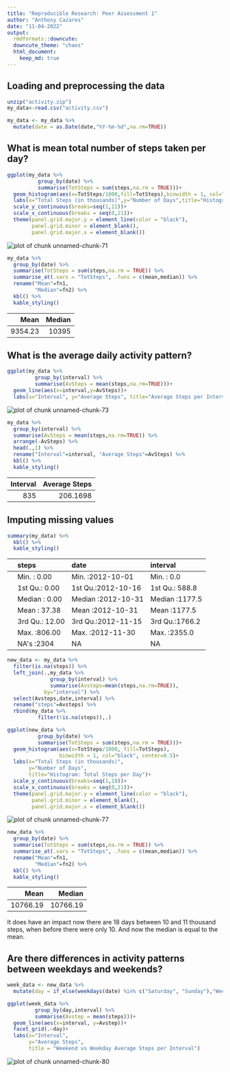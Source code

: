 ```yaml
---
title: "Reproducible Research: Peer Assessment 1"
author: "Anthony Cazares"
date: "11-04-2022"
output:
  rmdformats::downcute:
  downcute_theme: "chaos"
  html_document:
    keep_md: true
---
```




## Loading and preprocessing the data

```r
unzip("activity.zip")
my_data<-read.csv("activity.csv")
```


```r
my_data <- my_data %>% 
  mutate(date = as.Date(date,"%Y-%m-%d",na.rm=TRUE))
```


## What is mean total number of steps taken per day?

```r
ggplot(my_data %>% 
          group_by(date) %>% 
          summarise(TotSteps = sum(steps,na.rm = TRUE)))+
  geom_histogram(aes(x=TotSteps/1000,fill=TotSteps),binwidth = 1, col="black", center=0.5)+
  labs(x="Total Steps (in thousands)",y="Number of Days",title="Histogram: Total Steps per Day")+
  scale_y_continuous(breaks=seq(1,11))+
  scale_x_continuous(breaks = seq(0,21))+
  theme(panel.grid.major.y = element_line(color = "black"),
        panel.grid.minor = element_blank(),
        panel.grid.major.x = element_blank())
```

![plot of chunk unnamed-chunk-71](figure/unnamed-chunk-71-1.png)


```r
my_data %>% 
  group_by(date) %>% 
  summarise(TotSteps = sum(steps,na.rm = TRUE)) %>%
  summarise_at(.vars = "TotSteps", .funs = c(mean,median)) %>%
  rename("Mean"=fn1,
         "Median"=fn2) %>%
  kbl() %>%
  kable_styling()
```

<table class="table" style="margin-left: auto; margin-right: auto;">
 <thead>
  <tr>
   <th style="text-align:right;"> Mean </th>
   <th style="text-align:right;"> Median </th>
  </tr>
 </thead>
<tbody>
  <tr>
   <td style="text-align:right;"> 9354.23 </td>
   <td style="text-align:right;"> 10395 </td>
  </tr>
</tbody>
</table>

## What is the average daily activity pattern?

```r
ggplot(my_data %>%
         group_by(interval) %>%
         summarise(AvSteps = mean(steps,na.rm=TRUE)))+
  geom_line(aes(x=interval,y=AvSteps))+
  labs(x="Interval", y="Average Steps", title="Average Steps per Interval")
```

![plot of chunk unnamed-chunk-73](figure/unnamed-chunk-73-1.png)


```r
my_data %>%
  group_by(interval) %>%
  summarise(AvSteps = mean(steps,na.rm=TRUE)) %>%
  arrange(-AvSteps) %>%
  head(.,1) %>%
  rename("Interval"=interval, "Average Steps"=AvSteps) %>%
  kbl() %>%
  kable_styling()
```

<table class="table" style="margin-left: auto; margin-right: auto;">
 <thead>
  <tr>
   <th style="text-align:right;"> Interval </th>
   <th style="text-align:right;"> Average Steps </th>
  </tr>
 </thead>
<tbody>
  <tr>
   <td style="text-align:right;"> 835 </td>
   <td style="text-align:right;"> 206.1698 </td>
  </tr>
</tbody>
</table>


## Imputing missing values

```r
summary(my_data) %>%
  kbl() %>%
  kable_styling()
```

<table class="table" style="margin-left: auto; margin-right: auto;">
 <thead>
  <tr>
   <th style="text-align:left;">   </th>
   <th style="text-align:left;">     steps </th>
   <th style="text-align:left;">      date </th>
   <th style="text-align:left;">    interval </th>
  </tr>
 </thead>
<tbody>
  <tr>
   <td style="text-align:left;">  </td>
   <td style="text-align:left;"> Min.   :  0.00 </td>
   <td style="text-align:left;"> Min.   :2012-10-01 </td>
   <td style="text-align:left;"> Min.   :   0.0 </td>
  </tr>
  <tr>
   <td style="text-align:left;">  </td>
   <td style="text-align:left;"> 1st Qu.:  0.00 </td>
   <td style="text-align:left;"> 1st Qu.:2012-10-16 </td>
   <td style="text-align:left;"> 1st Qu.: 588.8 </td>
  </tr>
  <tr>
   <td style="text-align:left;">  </td>
   <td style="text-align:left;"> Median :  0.00 </td>
   <td style="text-align:left;"> Median :2012-10-31 </td>
   <td style="text-align:left;"> Median :1177.5 </td>
  </tr>
  <tr>
   <td style="text-align:left;">  </td>
   <td style="text-align:left;"> Mean   : 37.38 </td>
   <td style="text-align:left;"> Mean   :2012-10-31 </td>
   <td style="text-align:left;"> Mean   :1177.5 </td>
  </tr>
  <tr>
   <td style="text-align:left;">  </td>
   <td style="text-align:left;"> 3rd Qu.: 12.00 </td>
   <td style="text-align:left;"> 3rd Qu.:2012-11-15 </td>
   <td style="text-align:left;"> 3rd Qu.:1766.2 </td>
  </tr>
  <tr>
   <td style="text-align:left;">  </td>
   <td style="text-align:left;"> Max.   :806.00 </td>
   <td style="text-align:left;"> Max.   :2012-11-30 </td>
   <td style="text-align:left;"> Max.   :2355.0 </td>
  </tr>
  <tr>
   <td style="text-align:left;">  </td>
   <td style="text-align:left;"> NA's   :2304 </td>
   <td style="text-align:left;"> NA </td>
   <td style="text-align:left;"> NA </td>
  </tr>
</tbody>
</table>


```r
new_data <- my_data %>%
  filter(is.na(steps)) %>% 
  left_join(.,my_data %>%
              group_by(interval) %>%
              summarise(Avsteps=mean(steps,na.rm=TRUE)),
            by="interval") %>%
  select(Avsteps,date,interval) %>%
  rename("steps"=Avsteps) %>%
  rbind(my_data %>%
          filter(!is.na(steps)),.)
```



```r
ggplot(new_data %>% 
          group_by(date) %>% 
          summarise(TotSteps = sum(steps,na.rm = TRUE)))+
  geom_histogram(aes(x=TotSteps/1000, fill=TotSteps),
                 binwidth = 1, col="black", center=0.5)+
  labs(x="Total Steps (in thousands)", 
       y="Number of Days",
       title="Histogram: Total Steps per Day")+
  scale_y_continuous(breaks=seq(1,18))+
  scale_x_continuous(breaks = seq(0,21))+
  theme(panel.grid.major.y = element_line(color = "black"),
        panel.grid.minor = element_blank(),
        panel.grid.major.x = element_blank())
```

![plot of chunk unnamed-chunk-77](figure/unnamed-chunk-77-1.png)


```r
new_data %>% 
  group_by(date) %>% 
  summarise(TotSteps = sum(steps,na.rm = TRUE)) %>%
  summarise_at(.vars = "TotSteps", .funs = c(mean,median)) %>%
  rename("Mean"=fn1,
         "Median"=fn2) %>%
  kbl() %>%
  kable_styling()
```

<table class="table" style="margin-left: auto; margin-right: auto;">
 <thead>
  <tr>
   <th style="text-align:right;"> Mean </th>
   <th style="text-align:right;"> Median </th>
  </tr>
 </thead>
<tbody>
  <tr>
   <td style="text-align:right;"> 10766.19 </td>
   <td style="text-align:right;"> 10766.19 </td>
  </tr>
</tbody>
</table>

It does have an impact now there are 18 days between 10 and 11 thousand steps, when before there were only 10. And now the median is equal to the mean.


## Are there differences in activity patterns between weekdays and weekends?


```r
week_data <- new_data %>%
  mutate(day = if_else(weekdays(date) %in% c("Saturday", "Sunday"),"Weekend","Weekday"))
```


```r
ggplot(week_data %>% 
         group_by(day,interval) %>%
         summarise(Avstep = mean(steps)))+
  geom_line(aes(x=interval, y=Avstep))+
  facet_grid(.~day)+
  labs(x="Interval",
       y="Average Steps",
       title = "Weekend vs Weekday Average Steps per Interval")
```

![plot of chunk unnamed-chunk-80](figure/unnamed-chunk-80-1.png)


